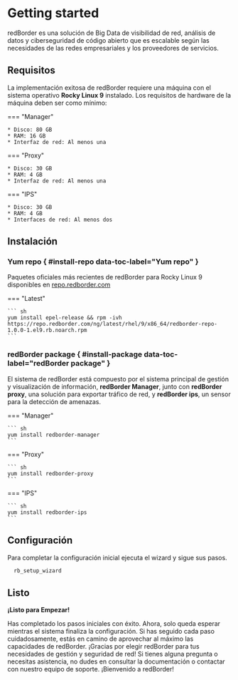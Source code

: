 # Getting started

redBorder es una solución de Big Data de visibilidad de red, análisis de datos y ciberseguridad de código abierto que es escalable según las necesidades de las redes empresariales y los proveedores de servicios.

## Requisitos

La implementación exitosa de redBorder requiere una máquina con el sistema operativo **Rocky Linux 9** instalado. Los requisitos de hardware de la máquina deben ser como mínimo:

=== "Manager"

    * Disco: 80 GB
    * RAM: 16 GB
    * Interfaz de red: Al menos una

=== "Proxy"

    * Disco: 30 GB
    * RAM: 4 GB
    * Interfaz de red: Al menos una

=== "IPS"

    * Disco: 30 GB
    * RAM: 4 GB
    * Interfaces de red: Al menos dos


## Instalación

### Yum repo { #install-repo data-toc-label="Yum repo" }

Paquetes oficiales más recientes de redBorder para Rocky Linux 9 disponibles en [repo.redborder.com](https://repo.redborder.com)

=== "Latest"

    ``` sh
    yum install epel-release && rpm -ivh https://repo.redborder.com/ng/latest/rhel/9/x86_64/redborder-repo-1.0.0-1.el9.rb.noarch.rpm
    ```

### redBorder package { #install-package data-toc-label="redBorder package" }

El sistema de redBorder está compuesto por el sistema principal de gestión y visualización de información, **redBorder Manager**, junto con **redBorder proxy**, una solución para exportar tráfico de red, y **redBorder ips**, un sensor para la detección de amenazas.

=== "Manager"

    ``` sh
    yum install redborder-manager
    ```

=== "Proxy"

    ``` sh
    yum install redborder-proxy
    ```

=== "IPS"

    ``` sh
    yum install redborder-ips
    ```

## Configuración

Para completar la configuración inicial ejecuta el wizard y sigue sus pasos.

```bash
  rb_setup_wizard
```

## Listo

**¡Listo para Empezar!**

Has completado los pasos iniciales con éxito. Ahora, solo queda esperar mientras el sistema finaliza la configuración. Si has seguido cada paso cuidadosamente, estás en camino de aprovechar al máximo las capacidades de redBorder. ¡Gracias por elegir redBorder para tus necesidades de gestión y seguridad de red! Si tienes alguna pregunta o necesitas asistencia, no dudes en consultar la documentación o contactar con nuestro equipo de soporte. ¡Bienvenido a redBorder!